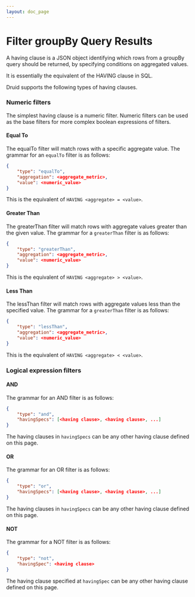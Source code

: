```yaml
---
layout: doc_page
---
```

# Filter groupBy Query Results
A having clause is a JSON object identifying which rows from a groupBy query should be returned, by specifying conditions on aggregated values.

It is essentially the equivalent of the HAVING clause in SQL.

Druid supports the following types of having clauses.

### Numeric filters

The simplest having clause is a numeric filter.
Numeric filters can be used as the base filters for more complex boolean expressions of filters.

#### Equal To

The equalTo filter will match rows with a specific aggregate value.
The grammar for an `equalTo` filter is as follows:

```json
{
    "type": "equalTo",
    "aggregation": <aggregate_metric>,
    "value": <numeric_value>
}
```

This is the equivalent of `HAVING <aggregate> = <value>`.

#### Greater Than

The greaterThan filter will match rows with aggregate values greater than the given value.
The grammar for a `greaterThan` filter is as follows:

```json
{
    "type": "greaterThan",
    "aggregation": <aggregate_metric>,
    "value": <numeric_value>
}
```

This is the equivalent of `HAVING <aggregate> > <value>`.

#### Less Than

The lessThan filter will match rows with aggregate values less than the specified value.
The grammar for a `greaterThan` filter is as follows:

```json
{
    "type": "lessThan",
    "aggregation": <aggregate_metric>,
    "value": <numeric_value>
}
```

This is the equivalent of `HAVING <aggregate> < <value>`.

### Logical expression filters

#### AND

The grammar for an AND filter is as follows:

```json
{
    "type": "and",
    "havingSpecs": [<having clause>, <having clause>, ...]
}
```

The having clauses in `havingSpecs` can be any other having clause defined on this page.

#### OR

The grammar for an OR filter is as follows:

```json
{
    "type": "or",
    "havingSpecs": [<having clause>, <having clause>, ...]
}
```

The having clauses in `havingSpecs` can be any other having clause defined on this page.

#### NOT

The grammar for a NOT filter is as follows:

```json
{
    "type": "not",
    "havingSpec": <having clause>
}
```

The having clause specified at `havingSpec` can be any other having clause defined on this page.
